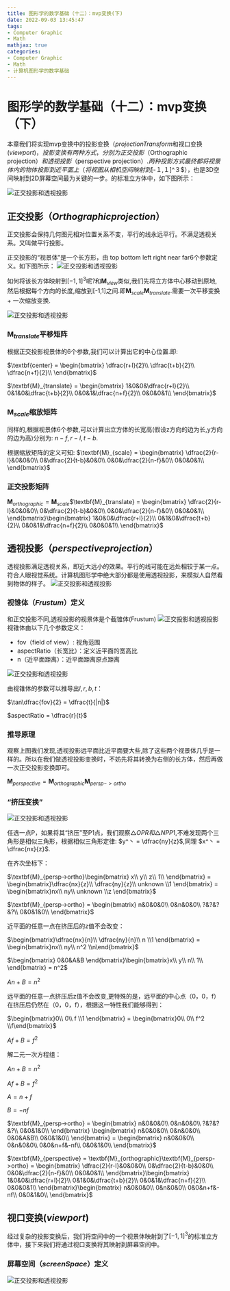```yaml
---
title: 图形学的数学基础（十二）：mvp变换(下)
date: 2022-09-03 13:45:47
tags:
- Computer Graphic
- Math
mathjax: true
categories:
- Computer Graphic
- Math
- 计算机图形学的数学基础
---
```


# 图形学的数学基础（十二）：mvp变换（下）

本章我们将实现mvp变换中的投影变换（$projection Transform$和视口变换($viewport)，投影变换有两种方式，分别为正交投影（$Orthographic projection$）和透视投影（$perspective projection$）.两种投影方式最终都将视景体内的物体投影到近平面上（将视图从相机空间映射到$[-１,１]^３$），也是3D空间映射到2D屏幕空间最为关键的一步。的标准立方体中，如下图所示：

![正交投影和透视投影](图形学的数学基础（十二）：mvp变换-下/3.png)

## 正交投影（$Orthographic projection$）

正交投影会保持几何图元相对位置关系不变，平行的线永远平行。不满足透视关系。又叫做平行投影。

正交投影的“视景体”是一个长方形，由 top bottom left right near far6个参数定义。如下图所示：
![正交投影和透视投影](图形学的数学基础（十二）：mvp变换-下/4.png)

如何将该长方体映射到$[-1,1]^3$呢?和$\textbf{M}_{view}$类似,我们先将立方体中心移动到原地,然后根据每个方向的长度,缩放到[-1,1]之间.即$\textbf{M}_{scale}$$\textbf{M}_{translate}$.需要一次平移变换 + 一次缩放变换.

![正交投影和透视投影](图形学的数学基础（十二）：mvp变换-下/5.jpg)


### $\textbf{M}_{translate}$平移矩阵

根据正交投影视景体的6个参数,我们可以计算出它的中心位置.即:

$\textbf{center} = \begin{bmatrix}
    \dfrac{r+l}{2}\\ 
    \dfrac{t+b}{2}\\ 
    \dfrac{n+f}{2}\\
\end{bmatrix}$

$\textbf{M}_{translate} = \begin{bmatrix}
    1&0&0&\dfrac{r+l}{2}\\ 
    0&1&0&\dfrac{t+b}{2}\\ 
    0&0&1&\dfrac{n+f}{2}\\
    0&0&0&1\\ 
\end{bmatrix}$

### $\textbf{M}_{scale}$缩放矩阵

同样的,根据视景体6个参数,可以计算出立方体的长宽高(假设z方向的边为长,y方向的边为高)分别为:
$n-f, r-l, t-b$.

根据缩放矩阵的定义可知:
$\textbf{M}_{scale} = \begin{bmatrix}
    \dfrac{2}{r-l}&0&0&0\\ 
    0&\dfrac{2}{t-b}&0&0\\ 
    0&0&\dfrac{2}{n-f}&0\\
    0&0&0&1\\ 
\end{bmatrix}$

### 正交投影矩阵

$\textbf{M}_{orthographic} = \textbf{M}_{scale}$$\textbf{M}_{translate} = \begin{bmatrix}
    \dfrac{2}{r-l}&0&0&0\\ 
    0&\dfrac{2}{t-b}&0&0\\ 
    0&0&\dfrac{2}{n-f}&0\\
    0&0&0&1\\ 
\end{bmatrix}\begin{bmatrix}
    1&0&0&\dfrac{r+l}{2}\\ 
    0&1&0&\dfrac{t+b}{2}\\ 
    0&0&1&\dfrac{n+f}{2}\\
    0&0&0&1\\ 
\end{bmatrix}$

## 透视投影（$perspective projection$）

透视投影满足透视关系，即近大远小的效果。平行的线可能在远处相较于某一点。符合人眼视觉系统。计算机图形学中绝大部分都是使用透视投影，来模拟人自然看到物体的样子。
![正交投影和透视投影](图形学的数学基础（十二）：mvp变换-下/2.png)

### 视锥体（$Frustum$）定义
和正交投影不同,透视投影的视景体是个截锥体(Frustum)
![正交投影和透视投影](图形学的数学基础（十二）：mvp变换-下/6.jpg)
视锥体由以下几个参数定义：
- fov（field of view）: 视角范围
- aspectRatio（长宽比）：定义近平面的宽高比
- n（近平面距离）：近平面距离原点距离

![正交投影和透视投影](图形学的数学基础（十二）：mvp变换-下/8.jpg)

由视锥体的参数可以推导出$l,r,b,t$：

$\tan\dfrac{fov}{2} = \dfrac{t}{|n|}$

$aspectRatio = \dfrac{r}{t}$


### 推导原理
观察上图我们发现,透视投影远平面比近平面要大些,除了这些两个视景体几乎是一样的。所以在我们做透视投影变换时，不妨先将其转换为右侧的长方体，然后再做一次正交投影变换即可。

$\textbf{M}_{perspective} = \textbf{M}_{orthographic}\textbf{M}_{persp->ortho}$

### “挤压变换”
![正交投影和透视投影](图形学的数学基础（十二）：mvp变换-下/7.jpg)

任选一点P，如果将其“挤压”至P1点，我们观察$\triangle{OPR}和\triangle{NPP1}$,不难发现两个三角形是相似三角形，根据相似三角形定律: $y^丶 = \dfrac{ny}{z}$,同理 $x^丶 = \dfrac{nx}{z}$.

在齐次坐标下：

$\textbf{M}_{persp->ortho}\begin{bmatrix}
    x\\ y\\ z\\ 1\\ 
\end{bmatrix} = \begin{bmatrix}\dfrac{nx}{z}\\ \dfrac{ny}{z}\\ unknown \\1 \end{bmatrix} = \begin{bmatrix}nx\\ ny\\ unknown \\z \end{bmatrix}$


$\textbf{M}_{persp->ortho} = \begin{bmatrix}
    n&0&0&0\\ 
    0&n&0&0\\ 
    ?&?&?&?\\ 
    0&0&1&0\\ 
\end{bmatrix}$

近平面的任意一点在挤压后的z值不会改变：

$\begin{bmatrix}\dfrac{nx}{n}\\ \dfrac{ny}{n}\\ n \\1 \end{bmatrix} = \begin{bmatrix}nx\\ ny\\ n^2  \\n\end{bmatrix}$

$\begin{bmatrix}
    0&0&A&B
\end{bmatrix}\begin{bmatrix}x\\ y\\ n\\ 1\\ \end{bmatrix} = n^2$

$An + B = n^2$

远平面的任意一点挤压后z值不会改变,更特殊的是，远平面的中心点（0，0，f）在挤压后仍然在（0，0，f），根据这一特性我们能够得到：

$\begin{bmatrix}0\\ 0\\ f \\1 \end{bmatrix} = \begin{bmatrix}0\\ 0\\ f^2  \\f\end{bmatrix}$

$Af + B = f^2$

解二元一次方程组：

$An + B = n^2$

$Af + B = f^2$

$A = n+f$  

$B = -nf$


$\textbf{M}_{persp->ortho} = \begin{bmatrix}
    n&0&0&0\\ 
    0&n&0&0\\ 
    ?&?&?&?\\ 
    0&0&1&0\\ 
\end{bmatrix} \begin{bmatrix}
    n&0&0&0\\ 
    0&n&0&0\\ 
    0&0&A&B\\ 
    0&0&1&0\\ 
\end{bmatrix} = \begin{bmatrix}
    n&0&0&0\\ 
    0&n&0&0\\ 
    0&0&n+f&-nf\\ 
    0&0&1&0\\ 
\end{bmatrix}$

$\textbf{M}_{perspective} = \textbf{M}_{orthographic}\textbf{M}_{persp->ortho} = \begin{bmatrix}
    \dfrac{2}{r-l}&0&0&0\\ 
    0&\dfrac{2}{t-b}&0&0\\ 
    0&0&\dfrac{2}{n-f}&0\\
    0&0&0&1\\ 
\end{bmatrix}\begin{bmatrix}
    1&0&0&\dfrac{r+l}{2}\\ 
    0&1&0&\dfrac{t+b}{2}\\ 
    0&0&1&\dfrac{n+f}{2}\\
    0&0&0&1\\ 
\end{bmatrix}\begin{bmatrix}
    n&0&0&0\\ 
    0&n&0&0\\ 
    0&0&n+f&-nf\\ 
    0&0&1&0\\ 
\end{bmatrix}$

## 视口变换($viewport$)

经过复杂的投影变换后，我们将空间中的一个视景体映射到了$[-1,1]^3$的标准立方体中，接下来我们将通过视口变换将其映射到屏幕空间中。

### 屏幕空间（$screenSpace$）定义

![正交投影和透视投影](图形学的数学基础（十二）：mvp变换-下/9.jpg)

